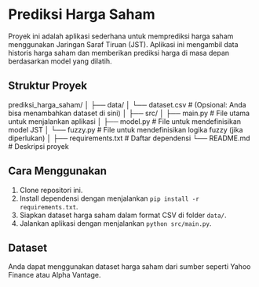 # Prediksi Harga Saham

Proyek ini adalah aplikasi sederhana untuk memprediksi harga saham menggunakan Jaringan Saraf Tiruan (JST). Aplikasi ini mengambil data historis harga saham dan memberikan prediksi harga di masa depan berdasarkan model yang dilatih.

## Struktur Proyek

prediksi_harga_saham/
│
├── data/
│
└── dataset.csv # (Opsional: Anda bisa menambahkan dataset di sini)
│
├── src/
│
├── main.py # File utama untuk menjalankan aplikasi
│
├── model.py # File untuk mendefinisikan model JST
│
└── fuzzy.py # File untuk mendefinisikan logika fuzzy (jika diperlukan)
│
├── requirements.txt # Daftar dependensi
└── README.md # Deskripsi proyek

## Cara Menggunakan

1. Clone repositori ini.
2. Install dependensi dengan menjalankan `pip install -r requirements.txt`.
3. Siapkan dataset harga saham dalam format CSV di folder `data/`.
4. Jalankan aplikasi dengan menjalankan `python src/main.py`.

## Dataset

Anda dapat menggunakan dataset harga saham dari sumber seperti Yahoo Finance atau Alpha Vantage.
